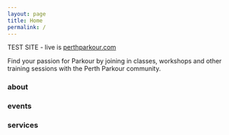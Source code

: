 ```yaml
---
layout: page
title: Home
permalink: /
---
```


TEST SITE - live is [perthparkour.com](http://www.perthparkour.com/home)

Find your passion for Parkour by joining in classes, workshops and other training sessions with the Perth Parkour community.

### about

### events

### services

